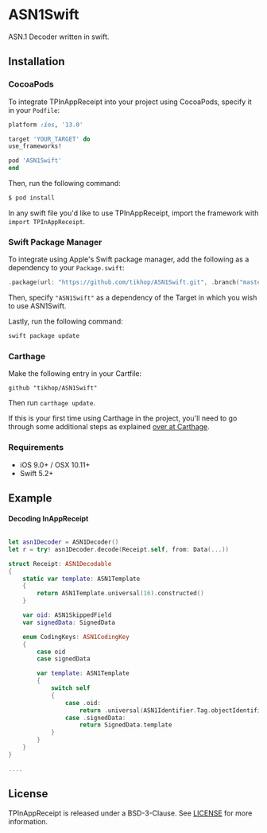# ASN1Swift

ASN.1 Decoder written in swift. 

Installation
------------

### CocoaPods

To integrate TPInAppReceipt into your project using CocoaPods, specify it in your `Podfile`:

```ruby
platform :ios, '13.0'

target 'YOUR_TARGET' do
use_frameworks!

pod 'ASN1Swift'
end

```

Then, run the following command:

```bash
$ pod install
```

In any swift file you'd like to use TPInAppReceipt, import the framework with `import TPInAppReceipt`.

### Swift Package Manager

To integrate using Apple's Swift package manager, add the following as a dependency to your `Package.swift`:

```swift
.package(url: "https://github.com/tikhop/ASN1Swift.git", .branch("master"))
```

Then, specify `"ASN1Swift"` as a dependency of the Target in which you wish to use ASN1Swift.

Lastly, run the following command:
```swift
swift package update
```

### Carthage

Make the following entry in your Cartfile:

```
github "tikhop/ASN1Swift" 
```

Then run `carthage update`.

If this is your first time using Carthage in the project, you'll need to go through some additional steps as explained [over at Carthage](https://github.com/Carthage/Carthage#adding-frameworks-to-an-application).


### Requirements

- iOS 9.0+ / OSX 10.11+
- Swift 5.2+

Example
-------------

#### Decoding InAppReceipt 

```swift

let asn1Decoder = ASN1Decoder()
let r = try! asn1Decoder.decode(Receipt.self, from: Data(...))

struct Receipt: ASN1Decodable
{
    static var template: ASN1Template
    {
        return ASN1Template.universal(16).constructed()
    }

    var oid: ASN1SkippedField
    var signedData: SignedData

	enum CodingKeys: ASN1CodingKey
	{
		case oid
		case signedData

		var template: ASN1Template
		{
			switch self
			{
				case .oid:
					return .universal(ASN1Identifier.Tag.objectIdentifier)
				case .signedData:
					return SignedData.template
			}
		}
	}
}

....
```

## License

TPInAppReceipt is released under a BSD-3-Clause. See [LICENSE](https://github.com/tikhop/ASN1Swift/blob/master/LICENSE) for more information.
